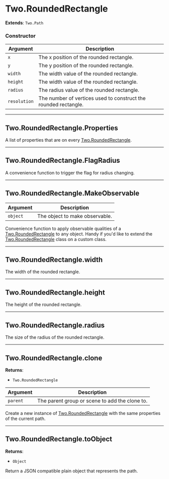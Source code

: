 # Two.RoundedRectangle


<div class="extends">

__Extends__: `Two.Path`

</div>





### Constructor


| Argument | Description |
| ---- | ----------- |
| `x` | The x position of the rounded rectangle. |
| `y` | The y position of the rounded rectangle. |
| `width` | The width value of the rounded rectangle. |
| `height` | The width value of the rounded rectangle. |
| `radius` | The radius value of the rounded rectangle. |
| `resolution` | The number of vertices used to construct the rounded rectangle. |



---

<div class="static ">

## Two.RoundedRectangle.Properties








<div class="properties">

A list of properties that are on every [Two.RoundedRectangle](/documentation/roundedrectangle).

</div>











</div>



---

<div class="static ">

## Two.RoundedRectangle.FlagRadius








<div class="properties">

A convenience function to trigger the flag for radius changing.

</div>











</div>



---

<div class="static ">

## Two.RoundedRectangle.MakeObservable










<div class="params">

| Argument | Description |
| ---- | ----------- |
| `object` | The object to make observable. |
</div>




<div class="description">

Convenience function to apply observable qualities of a [Two.RoundedRectangle](/documentation/roundedrectangle) to any object. Handy if you'd like to extend the [Two.RoundedRectangle](/documentation/roundedrectangle) class on a custom class.

</div>






</div>



---

<div class="instance ">

## Two.RoundedRectangle.width








<div class="properties">

The width of the rounded rectangle.

</div>











</div>



---

<div class="instance ">

## Two.RoundedRectangle.height








<div class="properties">

The height of the rounded rectangle.

</div>











</div>



---

<div class="instance ">

## Two.RoundedRectangle.radius








<div class="properties">

The size of the radius of the rounded rectangle.

</div>











</div>



---

<div class="instance ">

## Two.RoundedRectangle.clone




<div class="returns">

__Returns__:



+ `Two.RoundedRectangle`




</div>







<div class="params">

| Argument | Description |
| ---- | ----------- |
| `parent` | The parent group or scene to add the clone to. |
</div>




<div class="description">

Create a new instance of [Two.RoundedRectangle](/documentation/roundedrectangle) with the same properties of the current path.

</div>






</div>



---

<div class="instance ">

## Two.RoundedRectangle.toObject




<div class="returns">

__Returns__:



+ `Object`




</div>










<div class="description">

Return a JSON compatible plain object that represents the path.

</div>






</div>



